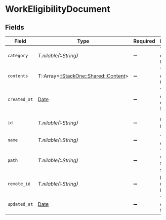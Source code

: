 # WorkEligibilityDocument


## Fields

| Field                                                                   | Type                                                                    | Required                                                                | Description                                                             | Example                                                                 |
| ----------------------------------------------------------------------- | ----------------------------------------------------------------------- | ----------------------------------------------------------------------- | ----------------------------------------------------------------------- | ----------------------------------------------------------------------- |
| `category`                                                              | *T.nilable(::String)*                                                   | :heavy_minus_sign:                                                      | The category of the file                                                | templates, forms, backups, etc.                                         |
| `contents`                                                              | T::Array<[::StackOne::Shared::Content](../../models/shared/content.md)> | :heavy_minus_sign:                                                      | The content of the file                                                 |                                                                         |
| `created_at`                                                            | [Date](https://ruby-doc.org/stdlib-2.6.1/libdoc/date/rdoc/Date.html)    | :heavy_minus_sign:                                                      | The creation date of the file                                           | 2021-01-01T01:01:01.000Z                                                |
| `id`                                                                    | *T.nilable(::String)*                                                   | :heavy_minus_sign:                                                      | Unique identifier                                                       | 8187e5da-dc77-475e-9949-af0f1fa4e4e3                                    |
| `name`                                                                  | *T.nilable(::String)*                                                   | :heavy_minus_sign:                                                      | The name of the file                                                    | My Document                                                             |
| `path`                                                                  | *T.nilable(::String)*                                                   | :heavy_minus_sign:                                                      | The path where the file is stored                                       | /path/to/file                                                           |
| `remote_id`                                                             | *T.nilable(::String)*                                                   | :heavy_minus_sign:                                                      | Provider's unique identifier                                            | 8187e5da-dc77-475e-9949-af0f1fa4e4e3                                    |
| `updated_at`                                                            | [Date](https://ruby-doc.org/stdlib-2.6.1/libdoc/date/rdoc/Date.html)    | :heavy_minus_sign:                                                      | The update date of the file                                             | 2021-01-02T01:01:01.000Z                                                |